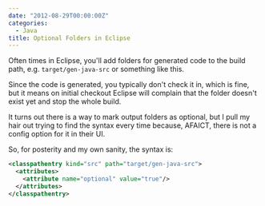 ```yaml
---
date: "2012-08-29T00:00:00Z"
categories:
  - Java
title: Optional Folders in Eclipse
---
```



Often times in Eclipse, you'll add folders for generated code to the build path, e.g. `target/gen-java-src` or something like this.

Since the code is generated, you typically don't check it in, which is fine, but it means on initial checkout Eclipse will complain that the folder doesn't exist yet and stop the whole build.

It turns out there is a way to mark output folders as optional, but I pull my hair out trying to find the syntax every time because, AFAICT, there is not a config option for it in their UI. 

So, for posterity and my own sanity, the syntax is:


```xml
<classpathentry kind="src" path="target/gen-java-src">
  <attributes>
    <attribute name="optional" value="true"/>
  </attributes>
</classpathentry>
```

